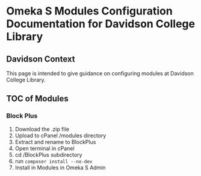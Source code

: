 # Omeka S Modules Configuration Documentation for Davidson College Library
<!-- no toc -->
## Davidson Context
<!-- no toc -->
This page is intended to give guidance on configuring modules at Davidson College Library.

## TOC of Modules

### Block Plus

1. Download the .zip file
2. Upload to cPanel /modules directory
3. Extract and rename to BlockPlus
4. Open terminal in cPanel
5. cd /BlockPlus subdirectory
6. run `composer install --no-dev`
7. Install in Modules in Omeka S Admin



